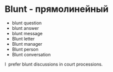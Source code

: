 # Blunt - прямолинейный




- blunt question
- blunt answer
- blunt message
- Blunt letter
- Blunt manager
- Blunt person
- Blunt conversation

I  prefer blunt discussions in court processions.